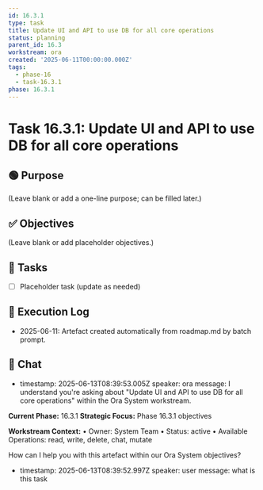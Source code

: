 ```yaml
---
id: 16.3.1
type: task
title: Update UI and API to use DB for all core operations
status: planning
parent_id: 16.3
workstream: ora
created: '2025-06-11T00:00:00.000Z'
tags:
  - phase-16
  - task-16.3.1
phase: 16.3.1
---
```


# Task 16.3.1: Update UI and API to use DB for all core operations

## 🟢 Purpose

(Leave blank or add a one-line purpose; can be filled later.)

## ✅ Objectives

(Leave blank or add placeholder objectives.)

## 🔨 Tasks

- [ ] Placeholder task (update as needed)

## 🧾 Execution Log

- 2025-06-11: Artefact created automatically from roadmap.md by batch prompt.


## 💬 Chat

- timestamp: 2025-06-13T08:39:53.005Z
  speaker: ora
  message: I understand you're asking about "Update UI and API to use DB for all core operations" within the Ora System workstream.

**Current Phase:** 16.3.1
**Strategic Focus:** Phase 16.3.1 objectives

**Workstream Context:**
• Owner: System Team
• Status: active
• Available Operations: read, write, delete, chat, mutate

How can I help you with this artefact within our Ora System objectives?


- timestamp: 2025-06-13T08:39:52.997Z
  speaker: user
  message: what is this task
